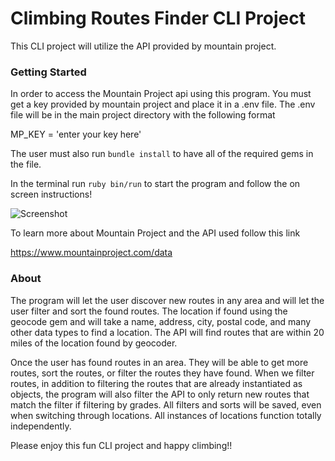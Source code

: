 # Climbing Routes Finder CLI Project 

This CLI project will utilize the API provided by mountain project.

### Getting Started

In order to access the Mountain Project api using this program. You must get a key provided by mountain project and place it in a .env file.  The .env file will be in the main project directory with the following format

MP_KEY = 'enter your key here'

The user must also run `bundle install` to have all of the required gems in the file.

In the terminal run  `ruby bin/run` to start the program and follow the on screen instructions!

![Screenshot](https://i.imgur.com/DKnfpQL.jpg)

To learn more about Mountain Project and the API used follow this link

https://www.mountainproject.com/data

### About

The program will let the user discover new routes in any area and will let the user filter and sort the found routes. The location if found using the geocode gem and will take a name, address, city, postal code, and many other data types to find a location. The API will find routes that are within 20 miles of the location found by geocoder. 

Once the user has found routes in an area. They will be able to get more routes, sort the routes, or filter the routes they have found. When we filter routes, in addition to filtering the routes that are already instantiated as objects, the program will also filter the API to only return new routes that match the filter if filtering by grades. All filters and sorts will be saved, even when switching through locations. All instances of locations function totally independently.

Please enjoy this fun CLI project and happy climbing!!

